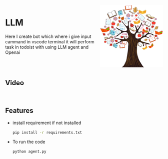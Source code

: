 <img src="https://github.com/Abhishek-kumar0503/LLM/blob/main/img/image1.png" align="right" height="200" width="200"/>

# LLM
Here I create bot which where i give input cammand in vscode terminal it will  perform task in todoist with using LLM agent and Openai

<br><br>

## Video


<br>

## Features

* install requirement if not installed
  ```sh
  pip install -r requirements.txt
  ```  

* To run the code
  ```sh
  python agent.py
  ``` 
